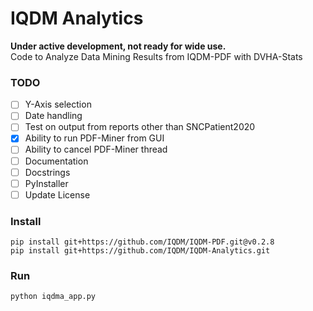 # IQDM Analytics
**Under active development, not ready for wide use.**  
Code to Analyze Data Mining Results from IQDM-PDF with DVHA-Stats

### TODO
- [ ] Y-Axis selection
- [ ] Date handling  
- [ ] Test on output from reports other than SNCPatient2020
- [X] Ability to run PDF-Miner from GUI
- [ ] Ability to cancel PDF-Miner thread  
- [ ] Documentation
- [ ] Docstrings  
- [ ] PyInstaller
- [ ] Update License

### Install
```
pip install git+https://github.com/IQDM/IQDM-PDF.git@v0.2.8
pip install git+https://github.com/IQDM/IQDM-Analytics.git
```

### Run
```
python iqdma_app.py
```